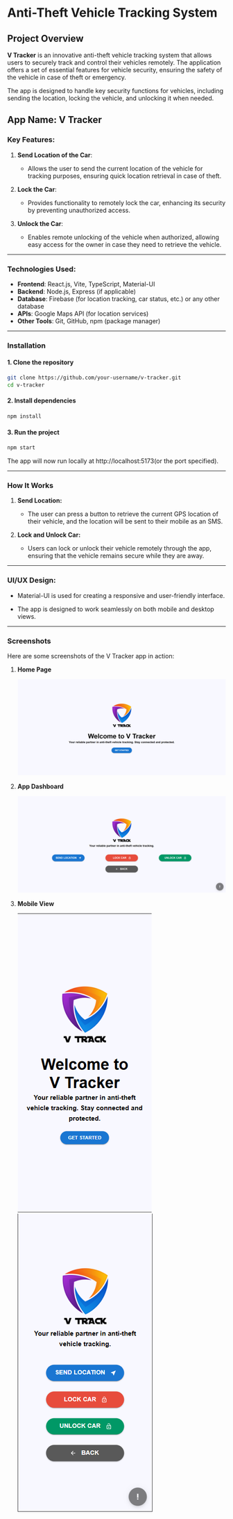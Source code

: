 # Anti-Theft Vehicle Tracking System

## Project Overview

**V Tracker** is an innovative anti-theft vehicle tracking system that allows users to securely track and control their vehicles remotely. The application offers a set of essential features for vehicle security, ensuring the safety of the vehicle in case of theft or emergency.

The app is designed to handle key security functions for vehicles, including sending the location, locking the vehicle, and unlocking it when needed.

## App Name: V Tracker

### Key Features:

1. **Send Location of the Car**:

   - Allows the user to send the current location of the vehicle for tracking purposes, ensuring quick location retrieval in case of theft.

2. **Lock the Car**:

   - Provides functionality to remotely lock the car, enhancing its security by preventing unauthorized access.

3. **Unlock the Car**:

   - Enables remote unlocking of the vehicle when authorized, allowing easy access for the owner in case they need to retrieve the vehicle.

---

### Technologies Used:

- **Frontend**: React.js, Vite, TypeScript, Material-UI
- **Backend**: Node.js, Express (if applicable)
- **Database**: Firebase (for location tracking, car status, etc.) or any other database
- **APIs**: Google Maps API (for location services)
- **Other Tools**: Git, GitHub, npm (package manager)

---

### Installation

#### 1. Clone the repository

```bash
git clone https://github.com/your-username/v-tracker.git
cd v-tracker
```

#### 2. Install dependencies

```bash
npm install
```

#### 3. Run the project

```bash
npm start
```

The app will now run locally at http://localhost:5173(or the port specified).

---

### How It Works

1. **Send Location:**

   - The user can press a button to retrieve the current GPS location of their vehicle, and the location will be sent to their mobile as an SMS.

2. **Lock and Unlock Car:**

   - Users can lock or unlock their vehicle remotely through the app, ensuring that the vehicle remains secure while they are away.

---

### UI/UX Design:

- Material-UI is used for creating a responsive and user-friendly interface.

- The app is designed to work seamlessly on both mobile and desktop views.

---

### Screenshots

Here are some screenshots of the V Tracker app in action:

1. **Home Page**

   ![alt text](image.png)

2. **App Dashboard**

   ![alt text](image-1.png)

3. **Mobile View**

   ![alt text](image-2.png)
   ![alt text](image-3.png)
